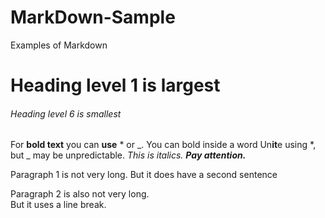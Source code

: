 # MarkDown-Sample
Examples of Markdown

# Heading level 1 is largest

###### Heading level 6 is smallest

For **bold text** you can __use__ * or _.
You can bold inside a word Un**it**e using *, but _ may be unpredictable.
*This is italics.*
***Pay attention.***

Paragraph 1 is not very long.
But it does have a second sentence

Paragraph 2 is also not very long.<br>
But it uses a line break.

